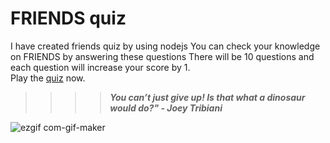 # FRIENDS quiz
I have created friends quiz by using nodejs 
You can check your knowledge on FRIENDS by answering these questions
There will be 10 questions and each question will increase your score by 1.  
Play the [quiz](https://replit.com/@ZunedAalim/end-game?embed=1&output=1) now.



>>>>**_You can’t just give up! Is that what a dinosaur would do?" - Joey Tribiani_**

![ezgif com-gif-maker](https://user-images.githubusercontent.com/121401363/209802618-3218cecd-1e1b-40f8-89f9-6bfa28654e55.gif)